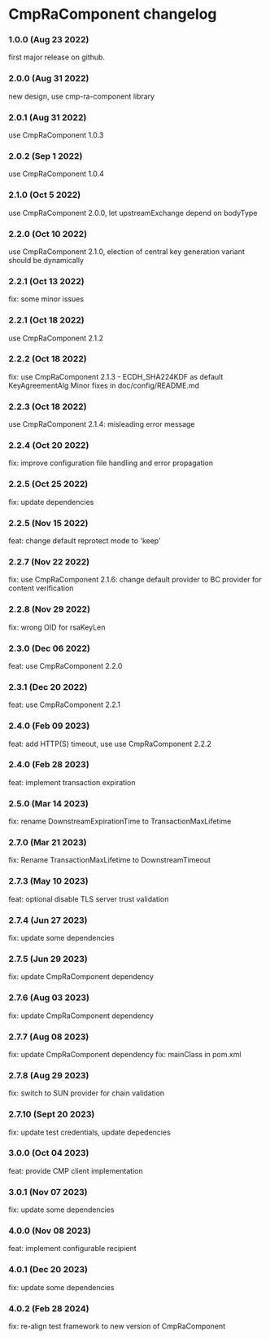 # CmpRaComponent changelog

### 1.0.0 (Aug 23 2022)

first major release on github.

### 2.0.0 (Aug 31 2022)

new design, use cmp-ra-component library

### 2.0.1 (Aug 31 2022)

use CmpRaComponent 1.0.3

### 2.0.2 (Sep 1 2022)

use CmpRaComponent 1.0.4

### 2.1.0 (Oct 5 2022)

use CmpRaComponent 2.0.0, let upstreamExchange depend on bodyType

### 2.2.0 (Oct 10 2022)

use CmpRaComponent 2.1.0, election of central key generation variant should be dynamically

### 2.2.1 (Oct 13 2022)

fix: some minor issues

### 2.2.1 (Oct 18 2022)

use CmpRaComponent 2.1.2

### 2.2.2 (Oct 18 2022)

fix: use CmpRaComponent 2.1.3 - ECDH_SHA224KDF as default KeyAgreementAlg
     Minor fixes in doc/config/README.md

### 2.2.3 (Oct 18 2022)

use CmpRaComponent 2.1.4: misleading error message

### 2.2.4 (Oct 20 2022)

fix: improve configuration file handling and error propagation

### 2.2.5 (Oct 25 2022)

fix: update dependencies

### 2.2.5 (Nov 15 2022)

feat: change default reprotect mode to 'keep'

### 2.2.7 (Nov 22 2022)

fix: use CmpRaComponent 2.1.6: change default provider to BC provider for content verification

### 2.2.8 (Nov 29 2022)

fix: wrong OID for rsaKeyLen

### 2.3.0 (Dec 06 2022)

feat: use CmpRaComponent 2.2.0

### 2.3.1 (Dec 20 2022)

feat: use CmpRaComponent 2.2.1

### 2.4.0 (Feb 09 2023)

feat: add HTTP(S) timeout, use use CmpRaComponent 2.2.2

### 2.4.0 (Feb 28 2023)

feat: implement transaction expiration

### 2.5.0 (Mar 14 2023)

fix: rename DownstreamExpirationTime to TransactionMaxLifetime

### 2.7.0 (Mar 21 2023)

fix: Rename TransactionMaxLifetime to DownstreamTimeout

### 2.7.3 (May 10 2023)

feat: optional disable TLS server trust validation

### 2.7.4 (Jun 27 2023)

fix: update some dependencies

### 2.7.5 (Jun 29 2023)

fix: update CmpRaComponent dependency

### 2.7.6 (Aug 03 2023)

fix: update CmpRaComponent dependency

### 2.7.7 (Aug 08 2023)

fix: update CmpRaComponent dependency
fix: mainClass in pom.xml

### 2.7.8 (Aug 29 2023)

fix: switch to SUN provider for chain validation

### 2.7.10 (Sept 20 2023)

fix: update test credentials, update depedencies

### 3.0.0 (Oct 04 2023)

feat: provide CMP client implementation

### 3.0.1 (Nov 07 2023)

fix: update some dependencies

### 4.0.0 (Nov 08 2023)

feat:  implement configurable recipient

### 4.0.1 (Dec 20 2023)

fix: update some dependencies

### 4.0.2 (Feb 28 2024)

fix: re-align test framework to new version of CmpRaComponent

